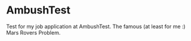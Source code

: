 # AmbushTest
Test for my job application at AmbushTest. The famous (at least for me :) Mars Rovers Problem.
